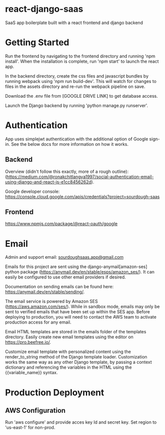 # react-django-saas
SaaS app boilerplate built with a react frontend and django backend

# Getting Started
Run the frontend by navigating to the frontend directory and running 'npm install'.
When the installation is complete, run 'npm start' to launch the react app.

In the backend directory, create the css files and javascript bundles by running webpack using 'npm run build-dev'.
This will watch for changes to files in the assets directory and re-run the webpack pipeline on save.

Download the .env file from [GOOGLE DRIVE LINK] to get database access.

Launch the Django backend by running 'python manage.py runserver'.

# Authentication
App uses simplejwt authentication with the additional option of Google sign-in. See the below docs for more information on how it works.

## Backend
Overview (didn't follow this exactly, more of a rough outline):
(https://medium.com/@ronakchitlangya1997/social-authentication-email-using-django-and-react-js-e1cc8456262d).

Google developer console: https://console.cloud.google.com/apis/credentials?project=sourdough-saas

## Frontend
https://www.npmjs.com/package/@react-oauth/google

# Email
Admin and support email: sourdoughsaas.app@gmail.com

Emails for this project are sent using the django-anymail[amazon-ses] python package (https://anymail.dev/en/stable/esps/amazon_ses/).
It can easily be configured to use other email providers if desired.

Documentation on sending emails can be found here: https://anymail.dev/en/stable/sending/.

The email service is powered by Amazon SES (https://aws.amazon.com/ses/). While in sandbox mode, emails may only be sent to verified emails that have been set up within the SES app. Before deploying to production, you will need to contact the AWS team to activate production access for any email.

Email HTML templates are stored in the emails folder of the templates directory. Easily create new email templates using the editor on https://pro.beefree.io/.

Customize email template with personalized content using the render_to_string method of the Django template loader. Customization works the same way as any other Django template, by passing a context dictionary and referencing the variables in the HTML using the {{variable_name}} syntax.
# Production Deployment
## AWS Configuration
Run 'aws configure' and provide acces key Id and secret key.
Set region to 'us-east-1' for non-prod.
